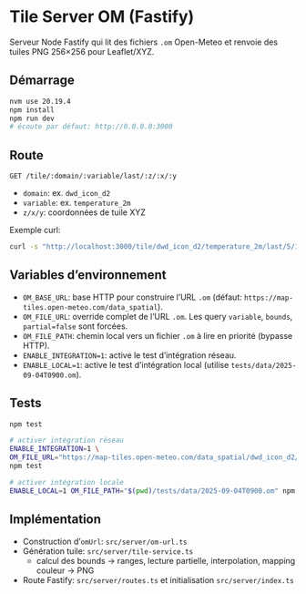 # Tile Server OM (Fastify)

Serveur Node Fastify qui lit des fichiers `.om` Open-Meteo et renvoie des tuiles PNG 256×256 pour Leaflet/XYZ.

## Démarrage

```bash
nvm use 20.19.4
npm install
npm run dev
# écoute par défaut: http://0.0.0.0:3000
```

## Route

```
GET /tile/:domain/:variable/last/:z/:x/:y
```

- `domain`: ex. `dwd_icon_d2`
- `variable`: ex. `temperature_2m`
- `z/x/y`: coordonnées de tuile XYZ

Exemple curl:

```bash
curl -s "http://localhost:3000/tile/dwd_icon_d2/temperature_2m/last/5/16/10" -o tile.png
```

## Variables d’environnement

- `OM_BASE_URL`: base HTTP pour construire l’URL `.om` (défaut: `https://map-tiles.open-meteo.com/data_spatial`).
- `OM_FILE_URL`: override complet de l’URL `.om`. Les query `variable`, `bounds`, `partial=false` sont forcées.
- `OM_FILE_PATH`: chemin local vers un fichier `.om` à lire en priorité (bypasse HTTP).
- `ENABLE_INTEGRATION=1`: active le test d’intégration réseau.
- `ENABLE_LOCAL=1`: active le test d’intégration local (utilise `tests/data/2025-09-04T0900.om`).

## Tests

```bash
npm test

# activer intégration réseau
ENABLE_INTEGRATION=1 \
OM_FILE_URL="https://map-tiles.open-meteo.com/data_spatial/dwd_icon_d2/2025/09/04/1800Z/2025-09-04T1800.om" \
npm test

# activer intégration locale
ENABLE_LOCAL=1 OM_FILE_PATH="$(pwd)/tests/data/2025-09-04T0900.om" npm test
```

## Implémentation

- Construction d’`omUrl`: `src/server/om-url.ts`
- Génération tuile: `src/server/tile-service.ts`
  - calcul des bounds → ranges, lecture partielle, interpolation, mapping couleur → PNG
- Route Fastify: `src/server/routes.ts` et initialisation `src/server/index.ts`
